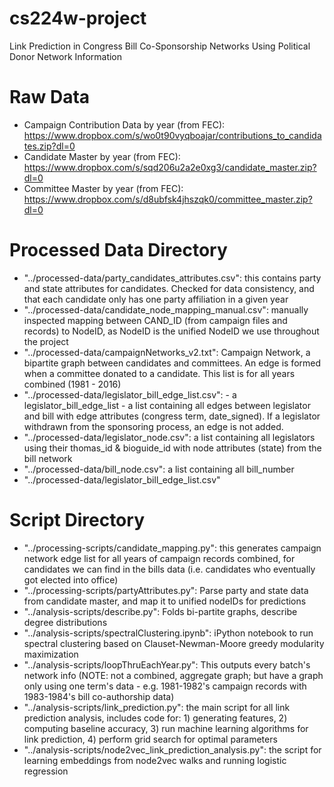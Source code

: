 # cs224w-project
Link Prediction in Congress Bill Co-Sponsorship Networks Using Political Donor Network Information

# Raw Data
- Campaign Contribution Data by year (from FEC): https://www.dropbox.com/s/wo0t90vyqboajar/contributions_to_candidates.zip?dl=0
- Candidate Master by year (from FEC): https://www.dropbox.com/s/sqd206u2a2e0xg3/candidate_master.zip?dl=0
- Committee Master by year (from FEC): https://www.dropbox.com/s/d8ubfsk4jhszqk0/committee_master.zip?dl=0

# Processed Data Directory
- "../processed-data/party_candidates_attributes.csv": this contains party and state attributes for candidates. Checked for data consistency, and that each candidate only has one party affiliation in a given year
- "../processed-data/candidate_node_mapping_manual.csv": manually inspected mapping between CAND_ID (from campaign files and records) to NodeID, as NodeID is the unified NodeID we use throughout the project
- "../processed-data/campaignNetworks_v2.txt": Campaign Network, a bipartite graph between candidates and committees. An edge is formed when a committee donated to a candidate. This list is for all years combined (1981 - 2016)
- "../processed-data/legislator_bill_edge_list.csv": - a legislator_bill_edge_list - a list containing all edges between legislator and bill with edge attributes (congress term, date_signed).  If a legislator withdrawn from the sponsoring process, an edge is not added.
- "../processed-data/legislator_node.csv": a list containing all legislators using their thomas_id & bioguide_id with node attributes (state) from the bill network
- "../processed-data/bill_node.csv": a list containing all bill_number
- "../processed-data/legislator_bill_edge_list.csv"

# Script Directory
- "../processing-scripts/candidate_mapping.py": this generates campaign network edge list for all years of campaign records combined, for candidates we can find in the bills data (i.e. candidates who eventually got elected into office)
- "../processing-scripts/partyAttributes.py": Parse party and state data from candidate master, and map it to unified nodeIDs for predictions
- "../analysis-scripts/describe.py": Folds bi-partite graphs, describe degree distributions 
- "../analysis-scripts/spectralClustering.ipynb": iPython notebook to run spectral clustering based on Clauset-Newman-Moore greedy modularity maximization
- "../analysis-scripts/loopThruEachYear.py": This outputs every batch's network info (NOTE: not a combined, aggregate graph; but have a graph only using one term's data - e.g. 1981-1982's campaign records with 1983-1984's bill co-authorship data)
- "../analysis-scripts/link_prediction.py": the main script for all link prediction analysis, includes code for: 1) generating features, 2) computing baseline accuracy, 3) run machine learning algorithms for link prediction, 4) perform grid search for optimal parameters
- "../analysis-scripts/node2vec_link_prediction_analysis.py": the script for learning embeddings from node2vec walks and running logistic regression
